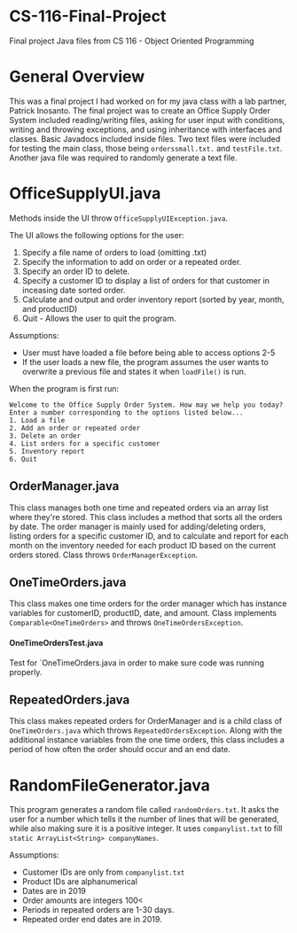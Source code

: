 # CS-116-Final-Project
Final project Java files from CS 116 - Object Oriented Programming

# General Overview
 This was a final project I had worked on for my java class with a lab partner, Patrick Inosanto. The final project was to create an Office Supply Order System included reading/writing files, asking for user input with 
 conditions, writing and throwing exceptions, and using inheritance with interfaces and classes. Basic Javadocs included inside files. Two text files were included for testing
 the main class, those being `orderssmall.txt.` and `testFile.txt`. Another java file was required to randomly generate a text file.


# OfficeSupplyUI.java
Methods inside the UI throw `OfficeSupplyUIException.java`.

The UI allows the following options for the user:
1. Specify a file name of orders to load (omitting .txt)
2. Specify the information to add on order or a repeated order.
3. Specify an order ID to delete.
4. Specify a customer ID to display a list of orders for that customer in inceasing date sorted order.
5. Calculate and output and order inventory report (sorted by year, month, and productID)
6. Quit - Allows the user to quit the program.
  
Assumptions:
- User must have loaded a file before being able to access options 2-5
- If the user loads a new file, the program assumes the user wants to overwrite a previous file and states it when `loadFile()` is run.

When the program is first run:
```
Welcome to the Office Supply Order System. How may we help you today?
Enter a number corresponding to the options listed below...
1. Load a file
2. Add an order or repeated order
3. Delete an order
4. List orders for a specific customer
5. Inventory report
6. Quit
```

## OrderManager.java
This class manages both one time and repeated orders via an array list where they're stored. This class includes a method that sorts all the orders by date. The order
manager is mainly used for adding/deleting orders, listing orders for a specific customer ID, and to calculate and report for each month on the inventory needed for each product
ID based on the current orders stored. Class throws `OrderManagerException`.

## OneTimeOrders.java
This class makes one time orders for the order manager which has instance variables for customerID, productID, date, and amount. Class implements `Comparable<OneTimeOrders>` 
and throws `OneTimeOrdersException`.

#### OneTimeOrdersTest.java
Test for `OneTimeOrders.java in order to make sure code was running properly. 

## RepeatedOrders.java
This class makes repeated orders for OrderManager and is a child class of `OneTimeOrders.java` which throws `RepeatedOrdersException`. Along with the additional instance
variables from the one time orders, this class includes a period of how often the order should occur and an end date.

# RandomFileGenerator.java
This program generates a random file called `randomOrders.txt`. It asks the user for a number which tells it the number of lines that will be generated, while also making sure
it is a positive integer. It uses `companylist.txt` to fill `static ArrayList<String> companyNames`.

Assumptions:
- Customer IDs are only from `companylist.txt`
- Product IDs are alphanumerical
- Dates are in 2019
- Order amounts are integers 100<
- Periods in repeated orders are 1-30 days.
- Repeated order end dates are in 2019.
